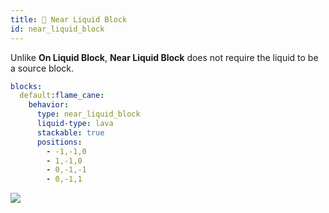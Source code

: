 ```yaml
---
title: 🤽 Near Liquid Block
id: near_liquid_block
---
```


Unlike **On Liquid Block**, **Near Liquid Block** does not require the liquid to be a source block.

```yaml
blocks:
  default:flame_cane:
    behavior:
      type: near_liquid_block
      liquid-type: lava
      stackable: true
      positions:
        - -1,-1,0
        - 1,-1,0
        - 0,-1,-1
        - 0,-1,1
```

![](/img/near_liquid_block.png)
